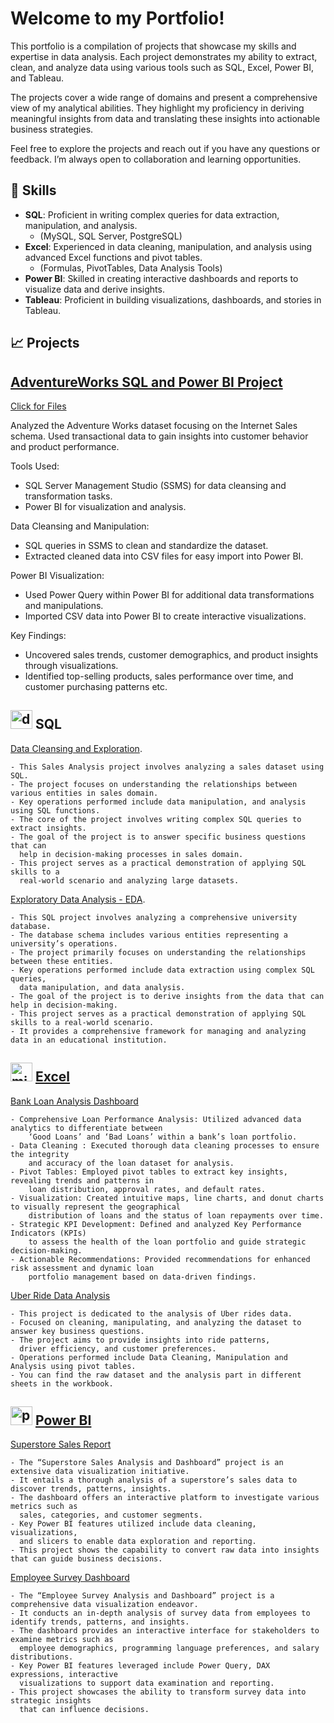 # Welcome to my Portfolio!

This portfolio is a compilation of projects that showcase my skills and expertise in data analysis. Each project demonstrates my ability to extract, clean, and analyze data using various tools such as SQL, Excel, Power BI, and Tableau.

The projects cover a wide range of domains and present a comprehensive view of my analytical abilities. They highlight my proficiency in deriving meaningful insights from data and translating these insights into actionable business strategies.

Feel free to explore the projects and reach out if you have any questions or feedback. I’m always open to collaboration and learning opportunities. 


## 🧰 Skills

- **SQL**: Proficient in writing complex queries for data extraction, manipulation, and analysis.
    - (MySQL, SQL Server, PostgreSQL)
- **Excel**: Experienced in data cleaning, manipulation, and analysis using advanced Excel functions and pivot tables.
    - (Formulas, PivotTables, Data Analysis Tools)
- **Power BI**: Skilled in creating interactive dashboards and reports to visualize data and derive insights.
- **Tableau**: Proficient in building visualizations, dashboards, and stories in Tableau.

## 📈 Projects

## [AdventureWorks SQL and Power BI Project](https://medium.com/@din3shn/analyzing-online-sales-with-sql-and-power-bi-6ef460e0b98b)

[Click for Files](https://github.com/din3shn/DA_Portfolio_Proj/tree/main/AdventureWorks%20SQL%20and%20Power%20BI%20Project)


Analyzed the Adventure Works dataset focusing on the Internet Sales schema. Used transactional data to gain insights into customer behavior and product performance.

Tools Used:
- SQL Server Management Studio (SSMS) for data cleansing and transformation tasks.
- Power BI for visualization and analysis.

Data Cleansing and Manipulation:
- SQL queries in SSMS to clean and standardize the dataset.
- Extracted cleaned data into CSV files for easy import into Power BI.
  
Power BI Visualization:
- Used Power Query within Power BI for additional data transformations and manipulations.
- Imported CSV data into Power BI to create interactive visualizations.

Key Findings:
- Uncovered sales trends, customer demographics, and product insights through visualizations.
- Identified top-selling products, sales performance over time, and customer purchasing patterns etc.

## <img width="35" height="30" src="https://img.icons8.com/fluency/48/database--v1.png" alt="database--v1"/> SQL 
[Data Cleansing and Exploration](https://github.com/din3shn/DA_Portfolio_Proj/tree/main/SQL_DataMart_Project).

    - This Sales Analysis project involves analyzing a sales dataset using SQL. 
    - The project focuses on understanding the relationships between various entities in sales domain. 
    - Key operations performed include data manipulation, and analysis using SQL functions. 
    - The core of the project involves writing complex SQL queries to extract insights. 
    - The goal of the project is to answer specific business questions that can 
      help in decision-making processes in sales domain. 
    - This project serves as a practical demonstration of applying SQL skills to a 
      real-world scenario and analyzing large datasets.

[Exploratory Data Analysis - EDA](https://github.com/din3shn/DA_Portfolio_Proj/tree/main/SQL_University_Project).

    - This SQL project involves analyzing a comprehensive university database.
    - The database schema includes various entities representing a university’s operations.
    - The project primarily focuses on understanding the relationships between these entities.
    - Key operations performed include data extraction using complex SQL queries, 
      data manipulation, and data analysis.
    - The goal of the project is to derive insights from the data that can help in decision-making.
    - This project serves as a practical demonstration of applying SQL skills to a real-world scenario.
    - It provides a comprehensive framework for managing and analyzing data in an educational institution.

## <img width="35" height="30" src="https://img.icons8.com/color/48/microsoft-excel-2019--v1.png" alt="microsoft-excel-2019--v1"/> [Excel](https://github.com/din3shn/DA_Portfolio_Proj/tree/main/Excel_Projects_and_More)

[Bank Loan Analysis Dashboard](https://github.com/din3shn/DA_Portfolio_Proj/tree/main/Excel_Projects_and_More/Bank_Loan_Analysis)

    - Comprehensive Loan Performance Analysis: Utilized advanced data analytics to differentiate between
        ‘Good Loans’ and ‘Bad Loans’ within a bank’s loan portfolio.
    - Data Cleaning : Executed thorough data cleaning processes to ensure the integrity 
        and accuracy of the loan dataset for analysis.
    - Pivot Tables: Employed pivot tables to extract key insights, revealing trends and patterns in 
        loan distribution, approval rates, and default rates.
    - Visualization: Created intuitive maps, line charts, and donut charts to visually represent the geographical
        distribution of loans and the status of loan repayments over time.
    - Strategic KPI Development: Defined and analyzed Key Performance Indicators (KPIs)
        to assess the health of the loan portfolio and guide strategic decision-making.
    - Actionable Recommendations: Provided recommendations for enhanced risk assessment and dynamic loan
        portfolio management based on data-driven findings.

[Uber Ride Data Analysis](https://github.com/din3shn/DA_Portfolio_Proj/tree/main/Excel_Projects_and_More/Uber_Rides_Analysis)

    - This project is dedicated to the analysis of Uber rides data. 
    - Focused on cleaning, manipulating, and analyzing the dataset to answer key business questions. 
    - The project aims to provide insights into ride patterns, 
      driver efficiency, and customer preferences.
    - Operations performed include Data Cleaning, Manipulation and Analysis using pivot tables.
    - You can find the raw dataset and the analysis part in different sheets in the workbook.

## <img width="35" height="30" src="https://img.icons8.com/color/48/power-bi-2021.png" alt="power-bi-2021"/> [Power BI](https://github.com/din3shn/DA_Portfolio_Proj/tree/main/Power%20BI)

[Superstore Sales Report](https://github.com/din3shn/DA_Portfolio_Proj/tree/main/Power%20BI/Superstore)

    - The “Superstore Sales Analysis and Dashboard” project is an extensive data visualization initiative.
    - It entails a thorough analysis of a superstore’s sales data to discover trends, patterns, insights.
    - The dashboard offers an interactive platform to investigate various metrics such as 
      sales, categories, and customer segments.
    - Key Power BI features utilized include data cleaning, visualizations, 
      and slicers to enable data exploration and reporting.
    - This project shows the capability to convert raw data into insights that can guide business decisions.

[Employee Survey Dashboard](https://github.com/din3shn/DA_Portfolio_Proj/tree/main/Power%20BI/EMP_Survey)

    - The “Employee Survey Analysis and Dashboard” project is a comprehensive data visualization endeavor.
    - It conducts an in-depth analysis of survey data from employees to identify trends, patterns, and insights.
    - The dashboard provides an interactive interface for stakeholders to examine metrics such as 
      employee demographics, programming language preferences, and salary distributions.
    - Key Power BI features leveraged include Power Query, DAX expressions, interactive 
      visualizations to support data examination and reporting.
    - This project showcases the ability to transform survey data into strategic insights 
      that can influence decisions.
    



